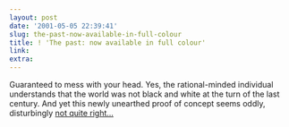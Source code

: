 ```yaml
---
layout: post
date: '2001-05-05 22:39:41'
slug: the-past-now-available-in-full-colour
title: ! 'The past: now available in full colour'
link: 
extra: 
---
```


Guaranteed to mess with your head. Yes, the rational-minded individual understands that the world was not black and white at the turn of the last century. And yet this newly unearthed proof of concept seems oddly, disturbingly [not quite right...](http://www.loc.gov/exhibits/empire/making.html)